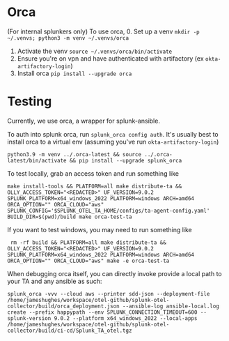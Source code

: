 # Orca
(For internal splunkers only)
To use orca,
0. Set up a venv `mkdir -p ~/.venvs; python3 -m venv ~/.venvs/orca`
1. Activate the venv `source ~/.venvs/orca/bin/activate`
2. Ensure you're on vpn and have authenticated with artifactory (ex `okta-artifactory-login`)
3. Install orca `pip install --upgrade orca`

# Testing
Currently, we use orca, a wrapper for splunk-ansible.

To auth into splunk orca, run `splunk_orca config auth`.  It's usually best to install orca to a virtual env (assuming you've run `okta-artifactory-login`)
```
python3.9 -m venv ../.orca-latest && source ../.orca-latest/bin/activate && pip install --upgrade splunk_orca
```

To test locally, grab an access token and run something like

```
make install-tools && PLATFORM=all make distribute-ta && OLLY_ACCESS_TOKEN="<REDACTED>" UF_VERSION=9.0.2 SPLUNK_PLATFORM=x64_windows_2022 PLATFORM=windows ARCH=amd64 ORCA_OPTION="" ORCA_CLOUD="aws" SPLUNK_CONFIG='$SPLUNK_OTEL_TA_HOME/configs/ta-agent-config.yaml' BUILD_DIR=$(pwd)/build make orca-test-ta
```

If you want to test windows, you may need to run something like 
```
 rm -rf build && PLATFORM=all make distribute-ta && OLLY_ACCESS_TOKEN="<REDACTED>" UF_VERSION=9.0.2 SPLUNK_PLATFORM=x64_windows_2022 PLATFORM=windows ARCH=amd64 ORCA_OPTION="" ORCA_CLOUD="aws" make -e orca-test-ta
```

When debugging orca itself, you can directly invoke provide a local path to your TA and any ansible as such:
```
splunk_orca -vvv --cloud aws --printer sdd-json --deployment-file /home/jameshughes/workspace/otel-github/splunk-otel-collector/build/orca_deployment.json --ansible-log ansible-local.log create --prefix happypath --env SPLUNK_CONNECTION_TIMEOUT=600 --splunk-version 9.0.2 --platform x64_windows_2022 --local-apps /home/jameshughes/workspace/otel-github/splunk-otel-collector/build/ci-cd/Splunk_TA_otel.tgz
```

